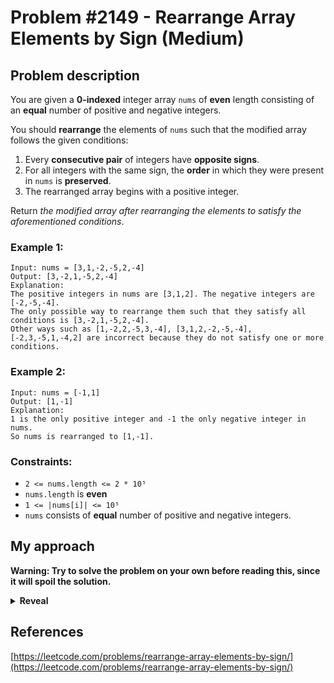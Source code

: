 # Problem #2149 - Rearrange Array Elements by Sign (Medium)

## Problem description

You are given a **0-indexed** integer array `nums` of **even** length consisting of an **equal** number of positive and negative integers.

You should **rearrange** the elements of `nums` such that the modified array follows the given conditions:

1. Every **consecutive pair** of integers have **opposite signs**.
2. For all integers with the same sign, the **order** in which they were present in `nums` is **preserved**.
3. The rearranged array begins with a positive integer.

Return _the modified array after rearranging the elements to satisfy the aforementioned conditions_.

### Example 1:

```
Input: nums = [3,1,-2,-5,2,-4]
Output: [3,-2,1,-5,2,-4]
Explanation:
The positive integers in nums are [3,1,2]. The negative integers are [-2,-5,-4].
The only possible way to rearrange them such that they satisfy all conditions is [3,-2,1,-5,2,-4].
Other ways such as [1,-2,2,-5,3,-4], [3,1,2,-2,-5,-4], [-2,3,-5,1,-4,2] are incorrect because they do not satisfy one or more conditions.
```

### Example 2:

```
Input: nums = [-1,1]
Output: [1,-1]
Explanation:
1 is the only positive integer and -1 the only negative integer in nums.
So nums is rearranged to [1,-1].
```

### Constraints:

-   `2 <= nums.length <= 2 * 10⁵`
-   `nums.length` is **even**
-   `1 <= |nums[i]| <= 10⁵`
-   `nums` consists of **equal** number of positive and negative integers.

## My approach

**Warning: Try to solve the problem on your own before reading this, since it will spoil the solution.**

<details>
  <summary><b>Reveal</b></summary>
  There are two approaches I will cover here, both of them should be very similar in terms of performance and memory usage (they both have the same time and space complexity).
  <p>
    
  <details>
  <summary>First approach</summary>

This approach is the more obvious one in my opinion since I thought of it almost immediately after reading the problem. You can basically go through the given array and filter the elements into two new arrays. One of them will hold positive numbers, while the other one will hold negative numbers. Then you can push the numbers into the result array, altering between a number from the array holding the positive numbers and from the array holding the negative numbers. This way you start with a positive number and the numbers will be altering between positive and negative. _This approach is named as the "filtering method" in the table below._

  </details>
    
  <details>
  <summary>Second approach</summary>

You can also create an array of 0s (or any other number really) of the same length as the numbers array given to you. Then you can create two pointers - one for the index where the next positive number will go (set to 0), and one for the index of the next negative number (set to 1). Then you can loop through the array of numbers and if you encounter a positive number, put it on the index saved in the positive number pointer and then increase that pointer by two. If you encounter a negative number, do the same with the negative number pointer. This way you will also have an altering sequence of positive and negative numbers (the positive pointer will go 0 -> 2 -> 4... and the negative 1 -> 3 -> 5...) and the final array will also start with a positive number (since the positive number pointer is initialised to 0). _This approach is named as "two pointers" in the table below._

  </details>

  <p>
    
  |          Implementation         | Time complexity | Space complexity |                        Runtime                       |                     Memory Usage                     |
  | :-----------------------------: | :-------------: | :--------------: | :--------------------------------------------------: | :--------------------------------------------------: |
  |     [Rust (filtering method)](https://github.com/Pandicon/leetcode/tree/main/problems/algorithms/2149/Rust/solution_filtering.rs)     |       O(N)      |       O(N)       | 76 ms, faster than 93.75% of Rust online submissions | 4.6 MB, less than 100.00% of Rust online submissions |
  |       [Rust (two pointers)](https://github.com/Pandicon/leetcode/tree/main/problems/algorithms/2149/Rust/solution_two_pointers.rs)      |       O(N)      |       O(N)       | 72 ms, faster than 93.75% of Rust online submissions |  5.4 MB, less than 31.25% of Rust online submissions |
  |     [C (filtering method)](https://github.com/Pandicon/leetcode/tree/main/problems/algorithms/2149/C/solution_filtering.c)     |       O(N)      |       O(N)       | 1117 ms, faster than 64.41% of C online submissions | 103.7 MB, less than 10.17% of C online submissions |
  |       [C (two pointers)](https://github.com/Pandicon/leetcode/tree/main/problems/algorithms/2149/C/solution_two_pointers.c)      |       O(N)      |       O(N)       | 1139 ms, faster than 62.71% of C online submissions |  99.5 MB, less than 57.63% of C online submissions |
  |     [C++ (filtering method)](https://github.com/Pandicon/leetcode/tree/main/problems/algorithms/2149/Cpp/solution_filtering.cpp)     |       O(N)      |       O(N)       | 302 ms, faster than 68.01% of C++ online submissions | 140.5 MB, less than 20.15% of C++ online submissions |
  |       [C++ (two pointers)](https://github.com/Pandicon/leetcode/tree/main/problems/algorithms/2149/Cpp/solution_two_pointers.cpp)      |       O(N)      |       O(N)       | 247 ms, faster than 90.03% of C++ online submissions |  123.8 MB, less than 87.22% of C++ online submissions |
</details>

## References

[https://leetcode.com/problems/rearrange-array-elements-by-sign/](https://leetcode.com/problems/rearrange-array-elements-by-sign/)
